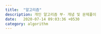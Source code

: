 ```yaml
---
title:  "알고리즘"
description: 개인 알고리즘 부- 개념 및 문제풀이
date:   2020-07-14 09:03:36 +0530
category: algorithm
---
```

